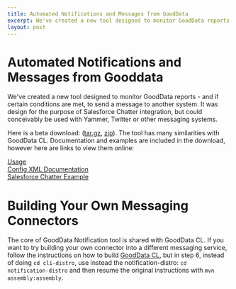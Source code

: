 ```yaml
---
title: Automated Notifications and Messages from GoodData
excerpt: We've created a new tool designed to monitor GoodData reports - and if certain conditions are met, to send a message to another system. It was design for the purpose of Salesforce Chatter integration, but could conceivably be used with Yammer, Twitter or other messaging systems.
layout: post
---
```


# Automated Notifications and Messages from Gooddata

We've created a new tool designed to monitor GoodData reports - and if certain conditions are met, to send a message to another system. It was design for the purpose of Salesforce Chatter integration, but could conceivably be used with Yammer, Twitter or other messaging systems.

Here is a beta download: ([tar.gz](http://support.gooddata.com/attachments/token/y9oxeyrfytglxi5/?name=gooddata-alert-1.2.2-SNAPSHOT.tar.gz), [zip](http://support.gooddata.com/attachments/token/eb2aklrvb5ldgbz/?name=gooddata-alert-1.2.2-SNAPSHOT.zip)). The tool has many similarities with GoodData CL. Documentation and examples are included in the download, however here are links to view them online:

[Usage](http://github.com/gooddata/GoodData-CL/tree/sli/notification-distro/#readme)  
[Config XML Documentation](http://github.com/gooddata/GoodData-CL/blob/sli/notification-distro/doc/XML.md#readme)  
[Salesforce Chatter Example](http://github.com/gooddata/GoodData-CL/tree/sli/notification-distro/examples/sfdc-chatter/#readme)

# Building Your Own Messaging Connectors

The core of GoodData Notification tool is shared with GoodData CL. If you want to try building your own connector into a different messaging service, follow the instructions on how to build [GoodData CL](http://github.com/gooddata/GoodData-CL#readme), but in step 6, instead of doing `cd cli-distro`, use instead the notification-distro: `cd notification-distro` and then resume the original instructions with `mvn assembly:assembly`.